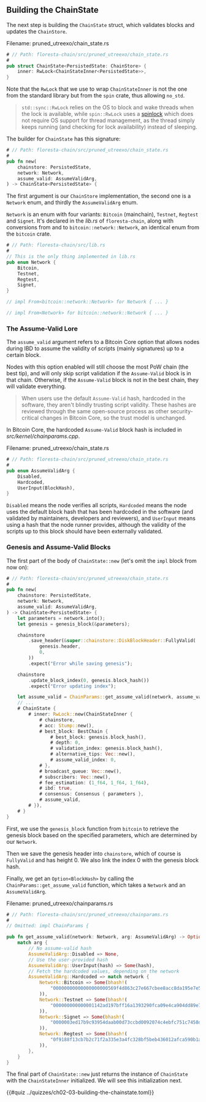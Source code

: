 ## Building the ChainState

The next step is building the `ChainState` struct, which validates blocks and updates the `ChainStore`.

Filename: pruned_utreexo/chain_state.rs

```rust
# // Path: floresta-chain/src/pruned_utreexo/chain_state.rs
#
pub struct ChainState<PersistedState: ChainStore> {
    inner: RwLock<ChainStateInner<PersistedState>>,
}
```

Note that the `RwLock` that we use to wrap `ChainStateInner` is not the one from the standard library but from the `spin` crate, thus allowing `no_std`.

> `std::sync::RwLock` relies on the OS to block and wake threads when the lock is available, while `spin::RwLock` uses a [spinlock](https://en.wikipedia.org/wiki/Spinlock) which does not require OS support for thread management, as the thread simply keeps running (and checking for lock availability) instead of sleeping.

The builder for `ChainState` has this signature:

```rust
# // Path: floresta-chain/src/pruned_utreexo/chain_state.rs
#
pub fn new(
    chainstore: PersistedState,
    network: Network,
    assume_valid: AssumeValidArg,
) -> ChainState<PersistedState> {
```

The first argument is our `ChainStore` implementation, the second one is a `Network` enum, and thirdly the `AssumeValidArg` enum.

`Network` is an enum with four variants: `Bitcoin` (mainchain), `Testnet`, `Regtest` and `Signet`. It's declared in the _lib.rs_ of `floresta-chain`, along with conversions from and to `bitcoin::network::Network`, an identical enum from the `bitcoin` crate.

```rust
# // Path: floresta-chain/src/lib.rs
#
// This is the only thing implemented in lib.rs
pub enum Network {
    Bitcoin,
    Testnet,
    Regtest,
    Signet,
}

// impl From<bitcoin::network::Network> for Network { ... }

// impl From<Network> for bitcoin::network::Network { ... }
```

### The Assume-Valid Lore

The `assume_valid` argument refers to a Bitcoin Core option that allows nodes during IBD to assume the validity of scripts (mainly signatures) up to a certain block.

Nodes with this option enabled will still choose the most PoW chain (the best tip), and will only skip script validation if the `Assume-Valid` block is in that chain. Otherwise, if the `Assume-Valid` block is not in the best chain, they will validate everything.

> When users use the default `Assume-Valid` hash, hardcoded in the software, they aren't blindly trusting script validity. These hashes are reviewed through the same open-source process as other security-critical changes in Bitcoin Core, so the trust model is unchanged.

In Bitcoin Core, the hardcoded `Assume-Valid` block hash is included in _src/kernel/chainparams.cpp_.

Filename: pruned_utreexo/chain_state.rs

```rust
# // Path: floresta-chain/src/pruned_utreexo/chain_state.rs
#
pub enum AssumeValidArg {
    Disabled,
    Hardcoded,
    UserInput(BlockHash),
}
```

`Disabled` means the node verifies all scripts, `Hardcoded` means the node uses the default block hash that has been hardcoded in the software (and validated by maintainers, developers and reviewers), and `UserInput` means using a hash that the node runner provides, although the validity of the scripts up to this block should have been externally validated.

### Genesis and Assume-Valid Blocks

The first part of the body of `ChainState::new` (let's omit the `impl` block from now on):
```rust
# // Path: floresta-chain/src/pruned_utreexo/chain_state.rs
#
pub fn new(
    chainstore: PersistedState,
    network: Network,
    assume_valid: AssumeValidArg,
) -> ChainState<PersistedState> {
    let parameters = network.into();
    let genesis = genesis_block(&parameters);

    chainstore
        .save_header(&super::chainstore::DiskBlockHeader::FullyValid(
            genesis.header,
            0,
        ))
        .expect("Error while saving genesis");

    chainstore
        .update_block_index(0, genesis.block_hash())
        .expect("Error updating index");

    let assume_valid = ChainParams::get_assume_valid(network, assume_valid);
    // ...
    # ChainState {
        # inner: RwLock::new(ChainStateInner {
            # chainstore,
            # acc: Stump::new(),
            # best_block: BestChain {
                # best_block: genesis.block_hash(),
                # depth: 0,
                # validation_index: genesis.block_hash(),
                # alternative_tips: Vec::new(),
                # assume_valid_index: 0,
            # },
            # broadcast_queue: Vec::new(),
            # subscribers: Vec::new(),
            # fee_estimation: (1_f64, 1_f64, 1_f64),
            # ibd: true,
            # consensus: Consensus { parameters },
            # assume_valid,
        # }),
    # }
}
```

First, we use the `genesis_block` function from `bitcoin` to retrieve the genesis block based on the specified parameters, which are determined by our `Network`.

Then we save the genesis header into `chainstore`, which of course is `FullyValid` and has height 0. We also link the index 0 with the genesis block hash.

Finally, we get an `Option<BlockHash>` by calling the `ChainParams::get_assume_valid` function, which takes a `Network` and an `AssumeValidArg`.

Filename: pruned_utreexo/chainparams.rs

```rust
# // Path: floresta-chain/src/pruned_utreexo/chainparams.rs
#
// Omitted: impl ChainParams {

pub fn get_assume_valid(network: Network, arg: AssumeValidArg) -> Option<BlockHash> {
    match arg {
        // No assume-valid hash
        AssumeValidArg::Disabled => None,
        // Use the user-provided hash
        AssumeValidArg::UserInput(hash) => Some(hash),
        // Fetch the hardcoded values, depending on the network
        AssumeValidArg::Hardcoded => match network {
            Network::Bitcoin => Some(bhash!(
                "00000000000000000000569f4d863c27e667cbee8acc8da195e7e5551658e6e9"
            )),
            Network::Testnet => Some(bhash!(
                "000000000000001142ad197bff16a1393290fca09e4ca904dd89e7ae98a90fcd"
            )),
            Network::Signet => Some(bhash!(
                "0000003ed17b9c93954daab00d73ccbd0092074c4ebfc751c7458d58b827dfea"
            )),
            Network::Regtest => Some(bhash!(
                "0f9188f13cb7b2c71f2a335e3a4fc328bf5beb436012afca590b1a11466e2206"
            )),
        },
    }
}
```

The final part of `ChainState::new` just returns the instance of `ChainState` with the `ChainStateInner` initialized. We will see this initialization next.

{{#quiz ../quizzes/ch02-03-building-the-chainstate.toml}}

